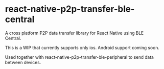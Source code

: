 # react-native-p2p-transfer-ble-central

A cross platform P2P data transfer library for React Native using BLE Central.

This is a WIP that currently supports only ios. Android support coming soon.

Used together with react-native-p2p-transfer-ble-peripheral to send data between devices.